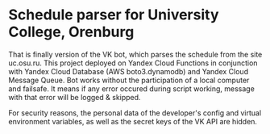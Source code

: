 # Schedule parser for University College, Orenburg

That is finally version of the VK bot, which parses the schedule from the site uc.osu.ru. This project deployed on Yandex Cloud Functions in conjunction with Yandex Cloud Database (AWS boto3.dynamodb) and Yandex Cloud Message Queue. Bot works without the participation of a local computer and failsafe. It means if any error occured during script working, message with that error will be logged & skipped.

For security reasons, the personal data of the developer's config and virtual environment variables, as well as the secret keys of the VK API are hidden.
